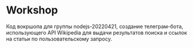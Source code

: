 # Workshop

Код вокршопа для группы nodejs-20220421, создание телеграм-бота, использующего
API Wikipedia для выдачи результатов поиска и ссылок на статьи по пользовательскому
запросу.
